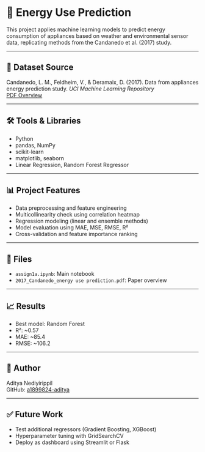 # 🔋 Energy Use Prediction

This project applies machine learning models to predict energy consumption of appliances based on weather and environmental sensor data, replicating methods from the Candanedo et al. (2017) study.

---

## 📄 Dataset Source
Candanedo, L. M., Feldheim, V., & Deramaix, D. (2017). Data from appliances energy prediction study. *UCI Machine Learning Repository*  
[PDF Overview](https://github.com/a1899824-aditya/energy-use-prediction/blob/main/2017_Candanedo_energy%20use%20prediction%20(2).pdf)

---

## 🛠 Tools & Libraries
- Python  
- pandas, NumPy  
- scikit-learn  
- matplotlib, seaborn  
- Linear Regression, Random Forest Regressor

---

## 📊 Project Features
- Data preprocessing and feature engineering  
- Multicollinearity check using correlation heatmap  
- Regression modeling (linear and ensemble methods)  
- Model evaluation using MAE, MSE, RMSE, R²  
- Cross-validation and feature importance ranking

---

## 📁 Files
- `assign1a.ipynb`: Main notebook  
- `2017_Candanedo_energy use prediction.pdf`: Paper overview

---

## 📈 Results
- Best model: Random Forest  
- R²: ~0.57  
- MAE: ~85.4  
- RMSE: ~106.2  

---

## 👤 Author
Aditya Nediyirippil  
GitHub: [a1899824-aditya](https://github.com/a1899824-aditya)

---

## ✅ Future Work
- Test additional regressors (Gradient Boosting, XGBoost)  
- Hyperparameter tuning with GridSearchCV  
- Deploy as dashboard using Streamlit or Flask
